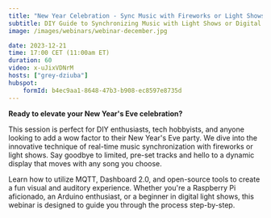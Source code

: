 ```yaml
---
title: "New Year Celebration - Sync Music with Fireworks or Light Shows"
subtitle: DIY Guide to Synchronizing Music with Light Shows or Digital Fireworks for New Year's Eve
image: /images/webinars/webinar-december.jpg

date: 2023-12-21
time: 17:00 CET (11:00am ET) 
duration: 60
video: x-uJixVDNrM
hosts: ["grey-dziuba"]
hubspot:
    formId: b4ec9aa1-8648-47b3-b908-ec8597e8735d
---
```


**Ready to elevate your New Year's Eve celebration?**

<!--more-->

This session is perfect for DIY enthusiasts, tech hobbyists, and anyone looking to add a wow factor to their New Year's Eve party. We dive into the innovative technique of real-time music synchronization with fireworks or light shows. Say goodbye to limited, pre-set tracks and hello to a dynamic display that moves with any song you choose. 

Learn how to utilize MQTT, Dashboard 2.0, and open-source tools to create a fun visual and auditory experience. Whether you're a Raspberry Pi aficionado, an Arduino enthusiast, or a beginner in digital light shows, this webinar is designed to guide you through the process step-by-step.



